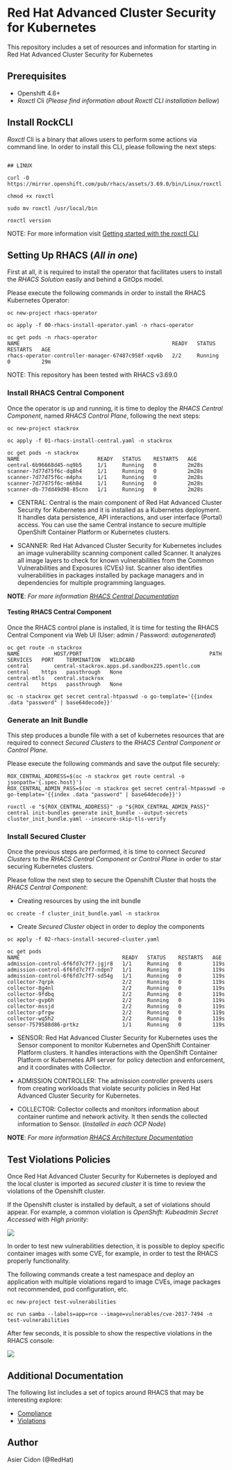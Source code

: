 # Red Hat Advanced Cluster Security for Kubernetes

This repository includes a set of resources and information for starting in Red Hat Advanced Cluster Security for Kubernetes

## Prerequisites

- Openshift 4.6+
- _Roxctl_ Cli (*Please find information about Roxctl CLI installation bellow*)

## Install RockCLI

_Roxctl_ Cli is a binary that allows users to perform some actions via command line. In order to install this CLI, please following the next steps:


```$bash

## LINUX

curl -O https://mirror.openshift.com/pub/rhacs/assets/3.69.0/bin/Linux/roxctl

chmod +x roxctl

sudo mv roxctl /usr/local/bin

roxctl version
```

NOTE: For more information visit [Getting started with the roxctl CLI](https://docs.openshift.com/acs/3.69/cli/getting-started-cli.html#installing-roxctl-cli)

## Setting Up RHACS (*All in one*)

First at all, it is required to install the operator that facilitates users to install the *RHACS Solution* easily and behind a GitOps model.

Please execute the following commands in order to install the RHACS Kubernetes Operator:

```$bash
oc new-project rhacs-operator

oc apply -f 00-rhacs-install-operator.yaml -n rhacs-operator

oc get pods -n rhacs-operator
NAME                                                 READY   STATUS    RESTARTS   AGE
rhacs-operator-controller-manager-67487c958f-xqv6b   2/2     Running   0          29m
```

NOTE: This repository has been tested with RHACS v3.69.0 

### Install **RHACS Central Component**

Once the operator is up and running, it is time to deploy the *RHACS Central Component*, named *RHACS Control Plane*, following the next steps:

```$bash
oc new-project stackrox

oc apply -f 01-rhacs-install-central.yaml -n stackrox

oc get pods -n stackrox
NAME                         READY   STATUS    RESTARTS   AGE
central-6b96668d45-nq9b5     1/1     Running   0          2m28s
scanner-7d77d75f6c-dq8h4     1/1     Running   0          2m28s
scanner-7d77d75f6c-m4phx     1/1     Running   0          2m28s
scanner-7d77d75f6c-m6h84     1/1     Running   0          2m28s
scanner-db-77dd49d98-85cnn   1/1     Running   0          2m28s
```

- CENTRAL: Central is the main component of Red Hat Advanced Cluster Security for Kubernetes and it is installed as a Kubernetes deployment. It handles data persistence, API interactions, and user interface (Portal) access. You can use the same Central instance to secure multiple OpenShift Container Platform or Kubernetes clusters.

- SCANNER: Red Hat Advanced Cluster Security for Kubernetes includes an image vulnerability scanning component called Scanner. It analyzes all image layers to check for known vulnerabilities from the Common Vulnerabilities and Exposures (CVEs) list. Scanner also identifies vulnerabilities in packages installed by package managers and in dependencies for multiple programming languages.

**NOTE**: *For more information [RHACS Central Documentation](https://docs.openshift.com/acs/3.69/architecture/acs-architecture.html)*

#### Testing RHACS Central Component

Once the RHACS control plane is installed, it is time for testing the RHACS Central Component via Web UI (User: admin / Password: _autogenerated_)

```$bash
oc get route -n stackrox
NAME           HOST/PORT                                         PATH   SERVICES   PORT    TERMINATION   WILDCARD
central        central-stackrox.apps.pd.sandbox225.opentlc.com          central    https   passthrough   None
central-mtls   central.stackrox                                         central    https   passthrough   None

oc -n stackrox get secret central-htpasswd -o go-template='{{index .data "password" | base64decode}}'
```

### Generate an Init Bundle

This step produces a bundle file with a set of kubernetes resources that are required to connect *Secured Clusters* to the *RHACS Central Component or Control Plane*.

Please execute the following commands and save the output file securely:

```$bash
ROX_CENTRAL_ADDRESS=$(oc -n stackrox get route central -o jsonpath='{.spec.host}')
ROX_CENTRAL_ADMIN_PASS=$(oc -n stackrox get secret central-htpasswd -o go-template='{{index .data "password" | base64decode}}')

roxctl -e "${ROX_CENTRAL_ADDRESS}" -p "${ROX_CENTRAL_ADMIN_PASS}" central init-bundles generate init_bundle --output-secrets cluster_init_bundle.yaml --insecure-skip-tls-verify
```

### Install **Secured Cluster**

Once the previous steps are performed, it is time to connect *Secured Clusters* to the *RHACS Central Component or Control Plane* in order to star securing Kubernetes clusters.

Please follow the next step to secure the Openshift Cluster that hosts the *RHACS Central Component*:

- Creating resources by using the init bundle

```$bash
oc create -f cluster_init_bundle.yaml -n stackrox
```

- Create *Secured Cluster* object in order to deploy the components

```$bash
oc apply -f 02-rhacs-install-secured-cluster.yaml

oc get pods
NAME                                 READY   STATUS    RESTARTS   AGE
admission-control-6f6fd7c7f7-jgjr8   1/1     Running   0          119s
admission-control-6f6fd7c7f7-ndpn7   1/1     Running   0          119s
admission-control-6f6fd7c7f7-sd54g   1/1     Running   0          119s
collector-7qrpk                      2/2     Running   0          119s
collector-8g4nl                      2/2     Running   0          119s
collector-9fdbq                      2/2     Running   0          119s
collector-gvp6h                      2/2     Running   0          119s
collector-mssjd                      2/2     Running   0          119s
collector-pfrgw                      2/2     Running   0          119s
collector-wq5h2                      2/2     Running   0          119s
sensor-7579588d86-prtkz              1/1     Running   0          119s
```

- SENSOR: Red Hat Advanced Cluster Security for Kubernetes uses the Sensor component to monitor Kubernetes and OpenShift Container Platform clusters. It handles interactions with the OpenShift Container Platform or Kubernetes API server for policy detection and enforcement, and it coordinates with Collector.

- ADMISSION CONTROLLER: The admission controller prevents users from creating workloads that violate security policies in Red Hat Advanced Cluster Security for Kubernetes.

- COLLECTOR: Collector collects and monitors information about container runtime and network activity. It then sends the collected information to Sensor. (*Installed in each OCP Node*)

**NOTE**: *For more information [RHACS Architecture Documentation](https://docs.openshift.com/acs/3.69/architecture/acs-architecture.html)*

## Test Violations Policies

Once Red Hat Advanced Cluster Security for Kubernetes is deployed and the local cluster is imported as _secured cluster_ it is time to review the violations of the Openshift cluster.

If the Openshift cluster is installed by default, a set of violations should appear. For example, a common violation is _OpenShift: Kubeadmin Secret Accessed_ with _High priority_:

![](./images/RHACS_init_violations.png)

In order to test new vulnerabilities detection, it is possible to deploy specific container images with some CVE, for example, in order to test the RHACS properly functionality. 

The following commands create a test namespace and deploy an application with multiple violations regard to image CVEs, image packages not recommended, pod configuration, etc.

```$bash
oc new-project test-vulnerabilities

oc run samba --labels=app=rce --image=vulnerables/cve-2017-7494 -n test-vulnerabilities
```

After few seconds, it is possible to show the respective violations in the RHACS console:

![](./images/RHACS_samba_app.png)

## Additional Documentation

The following list includes a set of topics around RHACS that may be interesting explore:

- [Compliance](./docs/compliance.md)
- [Violations](./docs/violations.md)
## Author

Asier Cidon (@RedHat)